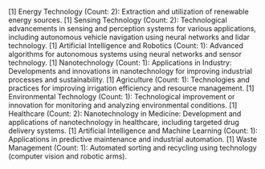 [1] Energy Technology (Count: 2): Extraction and utilization of renewable energy sources.
[1] Sensing Technology (Count: 2): Technological advancements in sensing and perception systems for various applications, including autonomous vehicle navigation using neural networks and lidar technology.
[1] Artificial Intelligence and Robotics (Count: 1): Advanced algorithms for autonomous systems using neural networks and sensor technology.
[1] Nanotechnology (Count: 1): Applications in Industry: Developments and innovations in nanotechnology for improving industrial processes and sustainability.
[1] Agriculture (Count: 1): Technologies and practices for improving irrigation efficiency and resource management.
[1] Environmental Technology (Count: 1): Technological improvement or innovation for monitoring and analyzing environmental conditions.
[1] Healthcare (Count: 2): Nanotechnology in Medicine: Development and applications of nanotechnology in healthcare, including targeted drug delivery systems.
[1] Artificial Intelligence and Machine Learning (Count: 1): Applications in predictive maintenance and industrial automation.
[1] Waste Management (Count: 1): Automated sorting and recycling using technology (computer vision and robotic arms).

